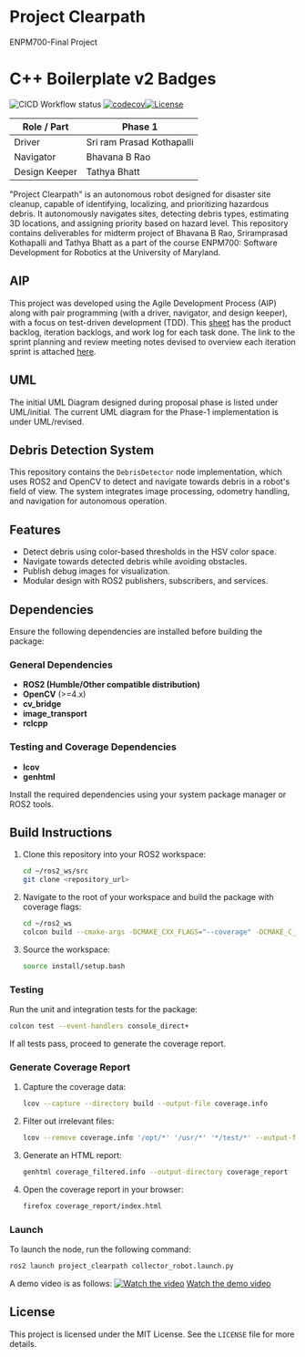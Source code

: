 
# Project Clearpath
ENPM700-Final Project

# C++ Boilerplate v2 Badges
![CICD Workflow status](https://github.com/bhavanarao3/clearpath/actions/workflows/run-test-and-upload-codecov.yml/badge.svg) [![codecov](https://codecov.io/gh/bhavanarao3/clearpath/graph/badge.svg?token=cV6vdN6x4L)](https://codecov.io/gh/bhavanarao3/clearpath)[![License](https://img.shields.io/badge/license-MIT-blue.svg)](LICENSE)

| Role / Part   | Phase 1                   | 
|---------------|---------------------------|
|Driver         |Sri ram Prasad Kothapalli  |
|Navigator      |Bhavana B Rao              |
|Design Keeper  |Tathya Bhatt               |



"Project Clearpath" is an autonomous robot designed for disaster site cleanup, capable of identifying, localizing, and prioritizing hazardous debris. It autonomously navigates sites, detecting debris types, estimating 3D locations, and assigning priority based on hazard level.
This repository contains deliverables for midterm project of Bhavana B Rao, Sriramprasad Kothapalli and Tathya Bhatt as a part of the course ENPM700: Software Development for Robotics at the University of Maryland.

## AIP

This project was developed using the Agile Development Process (AIP) along with pair programming (with a driver, navigator, and design keeper), with a focus on test-driven development (TDD). This [sheet](https://docs.google.com/spreadsheets/d/124zPjeAy8mCFpvf6AqBxNpdo9hfX9Y0hR05A0yxhxY0/edit?gid=0#gid=0) has the product backlog, iteration backlogs, and work log for each task done. The link to the sprint planning and review meeting notes devised to overview each iteration sprint is attached [here](https://docs.google.com/document/d/1AVcXsBQ32G4zNruy3SwoopeVLuxpyloBtEbVzfRSro4/edit?tab=t.0#heading=h.mw18pfbxwsdy).

## UML

The initial UML Diagram designed during proposal phase is listed under UML/initial. The current UML diagram for the Phase-1 implementation is under UML/revised.

## Debris Detection System

This repository contains the `DebrisDetector` node implementation, which uses ROS2 and OpenCV to detect and navigate towards debris in a robot's field of view. The system integrates image processing, odometry handling, and navigation for autonomous operation.

## Features
- Detect debris using color-based thresholds in the HSV color space.
- Navigate towards detected debris while avoiding obstacles.
- Publish debug images for visualization.
- Modular design with ROS2 publishers, subscribers, and services.


## Dependencies
Ensure the following dependencies are installed before building the package:

### General Dependencies
- **ROS2 (Humble/Other compatible distribution)**
- **OpenCV** (>=4.x)
- **cv_bridge**
- **image_transport**
- **rclcpp**

### Testing and Coverage Dependencies
- **lcov**
- **genhtml**

Install the required dependencies using your system package manager or ROS2 tools.


## Build Instructions

1. Clone this repository into your ROS2 workspace:
   ```bash
   cd ~/ros2_ws/src
   git clone <repository_url>
   ```

2. Navigate to the root of your workspace and build the package with coverage flags:
   ```bash
   cd ~/ros2_ws
   colcon build --cmake-args -DCMAKE_CXX_FLAGS="--coverage" -DCMAKE_C_FLAGS="--coverage" -DCMAKE_BUILD_TYPE=Debug
   ```

3. Source the workspace:
   ```bash
   source install/setup.bash
   ```

### Testing

Run the unit and integration tests for the package:
```bash
colcon test --event-handlers console_direct+
```

If all tests pass, proceed to generate the coverage report.


### Generate Coverage Report

1. Capture the coverage data:
   ```bash
   lcov --capture --directory build --output-file coverage.info
   ```

2. Filter out irrelevant files:
   ```bash
   lcov --remove coverage.info '/opt/*' '/usr/*' '*/test/*' --output-file coverage_filtered.info
   ```

3. Generate an HTML report:
   ```bash
   genhtml coverage_filtered.info --output-directory coverage_report
   ```

4. Open the coverage report in your browser:
   ```bash
   firefox coverage_report/index.html
   ```

### Launch 

To launch the node, run the following command:
```bash
ros2 launch project_clearpath collector_robot.launch.py
```

A demo video is as follows: 
[![Watch the video](https://drive.google.com/file/d/1Fyi_XzjUzuUIOucaIdy7Z6o0Lr2dtfaS/view?usp=sharing/0.jpg)](https://drive.google.com/file/d/1Fyi_XzjUzuUIOucaIdy7Z6o0Lr2dtfaS/view?usp=sharing)
[Watch the demo video](https://drive.google.com/file/d/1Fyi_XzjUzuUIOucaIdy7Z6o0Lr2dtfaS/view?usp=sharing)

## License

This project is licensed under the MIT License. See the `LICENSE` file for more details.







